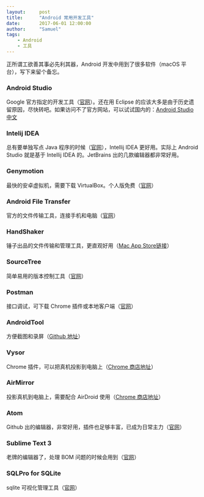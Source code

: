 ```yaml
---
layout:     post
title:      "Android 常用开发工具"
date:       2017-06-01 12:00:00
author:     "Samuel"
tags:
    - Android
    - 工具
---
```


正所谓工欲善其事必先利其器，Android 开发中用到了很多软件（macOS 平台），写下来留个备忘。

### Android Studio
Google 官方指定的开发工具（[官网](https://developer.android.com/studio/index.html)）。还在用 Eclipse 的应该大多是由于历史遗留原因，尽快转吧。如果访问不了官方网站，可以试试国内的：[Android Studio 中文](http://www.android-studio.org/)

### Intelij IDEA
总有要单独写点 Java 程序的时候（[官网](https://www.jetbrains.com/idea/)），Intellij IDEA 更好用。实际上 Android Studio 就是基于 Intellij IDEA 的。JetBrains 出的几款编辑器都非常好用。

### Genymotion
最快的安卓虚拟机，需要下载 VirtualBox。个人版免费（[官网](https://www.genymotion.com/)）

### Android File Transfer
官方的文件传输工具，连接手机和电脑（[官网](https://www.android.com/filetransfer/)）

### HandShaker
锤子出品的文件传输和管理工具，更直观好用（[Mac App Store链接](https://itunes.apple.com/us/app/handshaker-manage-your-android-phones-at-ease/id1012930195?mt=12)）

### SourceTree
简单易用的版本控制工具（[官网](https://www.sourcetreeapp.com/)）

### Postman
接口调试，可下载 Chrome 插件或本地客户端（[官网](https://www.getpostman.com/)）

### AndroidTool
方便截图和录屏（[Github 地址](https://github.com/mortenjust/androidtool-mac)）

### Vysor
Chrome 插件，可以把真机投影到电脑上（[Chrome 商店地址](https://chrome.google.com/webstore/detail/vysor/gidgenkbbabolejbgbpnhbimgjbffefm)）

### AirMirror
投影真机到电脑上，需要配合 AirDroid 使用（[Chrome 商店地址](https://chrome.google.com/webstore/detail/airmirror/macmgoeeggnlnmpiojbcniblabkdjphe)）

### Atom
Github 出的编辑器，非常好用，插件也足够丰富，已成为日常主力（[官网](https://atom.io/)）
### Sublime Text 3
老牌的编辑器了，处理 BOM 问题的时候会用到（[官网](https://www.sublimetext.com/3)）

### SQLPro for SQLite
sqlite 可视化管理工具（[官网](https://www.sqlitepro.com/)）
